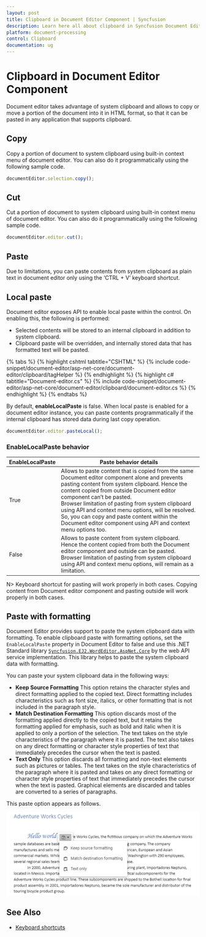 ```yaml
---
layout: post
title: Clipboard in Document Editor Component | Syncfusion
description: Learn here all about clipboard in Syncfusion Document Editor component of Syncfusion Essential JS 2 and more.
platform: document-processing
control: Clipboard
documentation: ug
---
```



# Clipboard in Document Editor Component

Document editor takes advantage of system clipboard and allows to copy or move a portion of the document into it in HTML format, so that it can be pasted in any application that supports clipboard.

## Copy

Copy a portion of document to system clipboard using built-in context menu of document editor. You can also do it programmatically using the following sample code.

```typescript
documentEditor.selection.copy();
```

## Cut

Cut a portion of document to system clipboard using built-in context menu of document editor. You can also do it programmatically using the following sample code.

```typescript
documentEditor.editor.cut();
```

## Paste

Due to limitations, you can paste contents from system clipboard as plain text in document editor only using the ‘CTRL + V’ keyboard shortcut.

## Local paste

Document editor exposes API to enable local paste within the control. On enabling this, the following is performed:

* Selected contents will be stored to an internal clipboard in addition to system clipboard.
* Clipboard paste will be overridden, and internally stored data that has formatted text will be pasted.


{% tabs %}
{% highlight cshtml tabtitle="CSHTML" %}
{% include code-snippet/document-editor/asp-net-core/document-editor/clipboard/tagHelper %}
{% endhighlight %}
{% highlight c# tabtitle="Document-editor.cs" %}
{% include code-snippet/document-editor/asp-net-core/document-editor/clipboard/document-editor.cs %}
{% endhighlight %}
{% endtabs %}


By default, **enableLocalPaste** is false. When local paste is enabled for a document editor instance, you can paste contents programmatically if the internal clipboard has stored data during last copy operation.

```typescript
documentEditor.editor.pasteLocal();
```

### EnableLocalPaste behavior

|**EnableLocalPaste** |**Paste behavior details**|
|--------------------------|----------------------|
|True |Allows to paste content that is copied from the same Document editor component alone and prevents pasting content from system clipboard. Hence the content copied from outside Document editor component can’t be pasted.<br>Browser limitation of pasting from system clipboard using API and context menu options, will be resolved. So, you can copy and paste content within the Document editor component using API and context menu options too.|
|False|Allows to paste content from system clipboard. Hence the content copied from both the Document editor component and outside can be pasted.<br>Browser limitation of pasting from system clipboard using API and context menu options, will remain as a limitation.|

 
N> Keyboard shortcut for pasting will work properly in both cases. Copying content from Document editor component and pasting outside will work properly in both cases.

## Paste with formatting

Document Editor provides support to paste the system clipboard data with formatting. To enable clipboard paste with formatting options, set the `EnableLocalPaste` property in Document Editor to false and use this .NET Standard library [`Syncfusion.EJ2.WordEditor.AspNet.Core`](<https://www.nuget.org/packages/Syncfusion.EJ2.WordEditor.AspNet.Core/>) by the web API service implementation. This library helps to paste the system clipboard data with formatting.

You can paste your system clipboard data in the following ways:

* **Keep Source Formatting** This option retains the character styles and direct formatting applied to the copied text. Direct formatting includes characteristics such as font size, italics, or other formatting that is not included in the paragraph style.
* **Match Destination Formatting** This option discards most of the formatting applied directly to the copied text, but it retains the formatting applied for emphasis, such as bold and italic when it is applied to only a portion of the selection. The text takes on the style characteristics of the paragraph where it is pasted. The text also takes on any direct formatting or character style properties of text that immediately precedes the cursor when the text is pasted.
* **Text Only** This option discards all formatting and non-text elements such as pictures or tables. The text takes on the style characteristics of the paragraph where it is pasted and takes on any direct formatting or character style properties of text that immediately precedes the cursor when the text is pasted. Graphical elements are discarded and tables are converted to a series of paragraphs.

This paste option appears as follows.

![Image](images/paste.png)

## See Also

* [Keyboard shortcuts](../asp-net-core/keyboard-shortcut)
